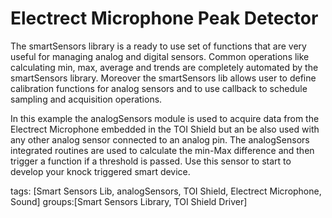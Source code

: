 Electrect Microphone Peak Detector 
=======================================

The smartSensors library is a ready to use set of functions that are very useful for managing analog and digital sensors.
Common operations like calculating min, max, average and trends are completely automated by the smartSensors library.
Moreover the smartSensors lib allows user to define calibration functions for analog sensors and to use callback to schedule sampling and acquisition operations.

In this example the analogSensors module is used to acquire data from the Electrect Microphone embedded in the TOI Shield but an be also used with any other analog sensor connected to an analog pin.
The analogSensors integrated routines are used to calculate the min-Max difference and then trigger a function if a threshold is passed.
Use this sensor to start to develop your knock triggered smart device.  

tags: [Smart Sensors Lib, analogSensors, TOI Shield, Electrect Microphone, Sound]
groups:[Smart Sensors Library, TOI Shield Driver]



